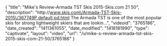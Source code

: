 {
    "title": "Mike's Review-Armada TST Skis 2015-Skis.com 21 50",
    "description": "http:\/\/www.skis.com\/Armada-TST-Skis-2015\/367749P,default,pd.html The Armada TST is one of the most popular skis for strong lightweight skiers that are lookin...",
    "videoid": "3765186",
    "date_created": "1411361055",
    "date_modified": "1418181990",
    "type": "captivate",
    "layout": "video",
    "url": "\/v\/mike-s-review-armada-tst-skis-2015-skis-com-21-50\/3765186"
}